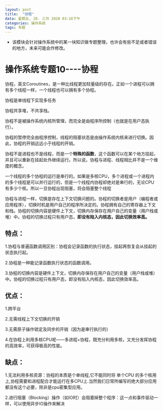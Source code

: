 ```yaml
---
layout: post
title:  "协程"
data: 星期五, 20. 三月 2020 03:16下午 
categories: 操作系统
tags: 专题
---
```

* 该模块会针对操作系统中的某一块知识做专题整理，也许会有些不足或者错误的地方，未来可能会作修改。

# 操作系统专题10----协程

协程，英文Coroutines，是一种比线程更加轻量级的存在。正如一个进程可以拥有多个线程一样，一个线程也可以拥有多个协程。

协程是单线程下实现多任务

协程共享堆，不共享栈。

协程不是被操作系统内核所管理，而完全是由程序所控制（也就是在用户态执行）。

协程的暂停完全由程序控制，线程的阻塞状态是由操作系统内核来进行切换。因此，协程的开销远远小于线程的开销。

协程不是进程也不是线程，而是一个**特殊的函数**，这个函数可以在某个地方挂起，并且可以重新在挂起处外继续运行。所以说，协程与进程、线程相比并不是一个维度的概念。


一个线程的多个协程的运行是串行的。如果是多核CPU，多个进程或一个进程内的多个线程是可以并行运行的，但是一个线程内协程却绝对是串行的，无论CPU有多少个核。所以一旦协程出现阻塞，将会阻塞整个线程

协程与进程一样，切换是存在上下文切换问题的。协程的切换者是用户（编程者或应用程序），切换时机是用户自己的程序所决定的。协程拥有自己的寄存器上下文和栈。协程的切换内容是硬件上下文，切换内存保存在用户自己的变量（用户栈或堆）中。协程的切换过程只有用户态，**即没有陷入内核态，因此切换效率高。**

## 特点：
1.协程与普遍函数调用区别：协程会记录函数的执行状态，挂起再恢复会从挂起的状态执行起。

2.协程是一种能记录函数执行状态的函数调用。

3.协程的切换内容是硬件上下文，切换内存保存在用户自己的变量（用户栈或堆）中。协程的切换过程只有用户态，即没有陷入内核态，因此切换效率高。

## 优点：
1.跨平台

2.无需线程上下文切换的开销

3.无需原子操作锁定及同步的开销（因为是串行执行的）

4.在协程上利用多核CPU呢——多进程+协程，既充分利用多核，又充分发挥协程的高效率，可获得极高的性能。

## 缺点：
1.无法利用多核资源：协程的本质是个单线程,它不能同时将 单个CPU 的多个核用上,协程需要和进程配合才能运行在多CPU上.当然我们日常所编写的绝大部分应用都没有这个必要，除非是cpu密集型应用。

2.进行阻塞（Blocking）操作（如IO时）会阻塞掉整个程序：这一点和事件驱动一样，可以使用异步IO操作来解决